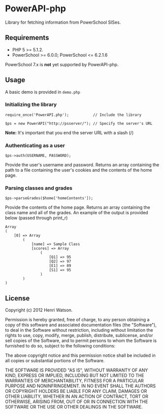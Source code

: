 PowerAPI-php
============
Library for fetching information from PowerSchool SISes.

Requirements
------------
* PHP 5 >= 5.1.2.
* PowerSchool >= 6.0.0; PowerSchool <= 6.2.1.6

PowerSchool 7.x is **not** yet supported by PowerAPI-php.

Usage
-----
A basic demo is provided in `demo.php`

### Initializing the library ###
	require_once('PowerAPI.php');			// Include the library
	
	$ps = new PowerAPI("http://psserver/");	// Specify the server's URL

**Note:** It's important that you end the server URL with a slash (/)

### Authenticating as a user ###
	$ps->auth(USERNAME, PASSWORD);

Provide the user's username and password. Returns an array containing the path to a file containing the user's cookies and the contents of the home page.

### Parsing classes and grades ###
	$ps->parseGrades($home['homeContents']);

Provide the contents of the home page. Returns an array containing the class name and all of the grades. An example of the output is provided below (passed through print_r)

	Array
	(
		[0] => Array
			(
				[name] => Sample Class
				[scores] => Array
					(
						[Q1] => 95
						[Q2] => 97
						[E1] => 89
						[S1] => 95
					)
			)
	)


License
-------
Copyright (c) 2012 Henri Watson.

Permission is hereby granted, free of charge, to any person obtaining a copy of this software and associated documentation files (the "Software"), to deal in the Software without restriction, including without limitation the rights to use, copy, modify, merge, publish, distribute, sublicense, and/or sell copies of the Software, and to permit persons to whom the Software is furnished to do so, subject to the following conditions:

The above copyright notice and this permission notice shall be included in all copies or substantial portions of the Software.

THE SOFTWARE IS PROVIDED "AS IS", WITHOUT WARRANTY OF ANY KIND, EXPRESS OR IMPLIED, INCLUDING BUT NOT LIMITED TO THE WARRANTIES OF MERCHANTABILITY, FITNESS FOR A PARTICULAR PURPOSE AND NONINFRINGEMENT. IN NO EVENT SHALL THE AUTHORS OR COPYRIGHT HOLDERS BE LIABLE FOR ANY CLAIM, DAMAGES OR OTHER LIABILITY, WHETHER IN AN ACTION OF CONTRACT, TORT OR OTHERWISE, ARISING FROM, OUT OF OR IN CONNECTION WITH THE SOFTWARE OR THE USE OR OTHER DEALINGS IN THE SOFTWARE.